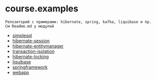 # course.examples

```
Репозиторий с примерами: hibernate, spring, kafka, liquibase и пр.
См Readme.md у модулей
```
* [simplesql](simplesql/README.md)
* [hibernate-session](hibernate-session/README.md)
* [hibernate-entitymanager](hibernate-entitymanager/README.md)
* [transaction-isolation](transaction-isolation/README.md)
* [hibernate-locking](hibernate-locking/README.md)
* [liquibase](liquibase/README.md)
* [springframework](springframework/README.md)
* [webapp](webapp/README.md)

